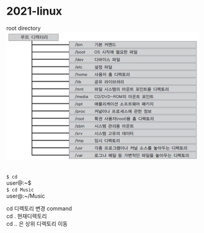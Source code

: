 # 2021-linux

root directory   
![directory](rootdirectory.jpg)

<code>
$ cd
</code>
    user@:~$
<code>
$ cd Music
</code>
    user@:~/Music    


cd 디렉토리 변경 command    
cd . 현재디렉토리    
cd .. 은 상위 디렉토리 이동    

